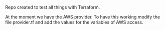 Repo created to test all things with Terraform. 

At the moment we have the AWS provider. To have this working modify the file provider.tf and add the values for the variables of AWS access.
